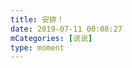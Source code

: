 ```yaml
---
title: 安排！
date: 2019-07-11 00:08:27
mCategories: [说说]
type: moment
---
```


<div id="pics-20190711000827"></div>

<script src="/lib/moment/pics.js"></script>
<script>
var data = [
    {"link": "2019-07-11_000000.jpeg", "type": "shuoshuo"}
];
picsRender(data, "pics-20190711000827");
</script>
